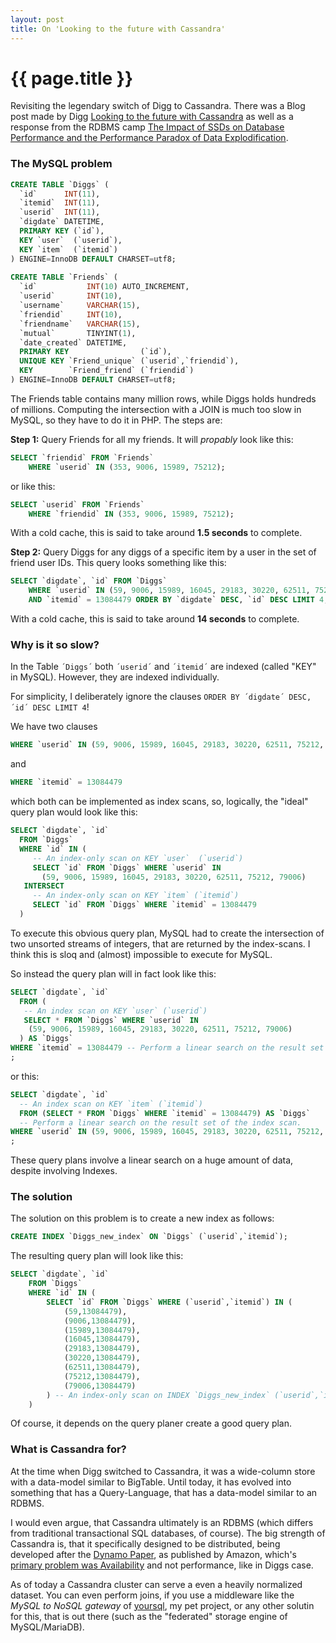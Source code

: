 ```yaml
---
layout: post
title: On 'Looking to the future with Cassandra'
---
```


{{ page.title }}
================

Revisiting the legendary switch of Digg to Cassandra.
There was a Blog post made by Digg [Looking to the future with Cassandra](/stuff/Looking-to-the-future-with-cassandra.html)
as well as a response from the RDBMS camp [The Impact of SSDs on Database Performance and the Performance Paradox of Data Explodification](https://dennisforbes.ca/index.php/2010/03/24/the-impact-of-ssds-on-database-performance-and-the-performance-paradox-of-data-explodification/).

### The MySQL problem

```sql
CREATE TABLE `Diggs` (
  `id`      INT(11),
  `itemid`  INT(11),
  `userid`  INT(11),
  `digdate` DATETIME,
  PRIMARY KEY (`id`),
  KEY `user`  (`userid`),
  KEY `item`  (`itemid`)
) ENGINE=InnoDB DEFAULT CHARSET=utf8;
 
CREATE TABLE `Friends` (
  `id`           INT(10) AUTO_INCREMENT,
  `userid`       INT(10),
  `username`     VARCHAR(15),
  `friendid`     INT(10),
  `friendname`   VARCHAR(15),
  `mutual`       TINYINT(1),
  `date_created` DATETIME,
  PRIMARY KEY                (`id`),
  UNIQUE KEY `Friend_unique` (`userid`,`friendid`),
  KEY        `Friend_friend` (`friendid`)
) ENGINE=InnoDB DEFAULT CHARSET=utf8;
```

The Friends table contains many million rows, while Diggs holds hundreds of millions. Computing the intersection with a JOIN is much too slow in MySQL, so they have to do it in PHP. The steps are:

**Step 1:** Query Friends for all my friends. It will *propably* look like this:

```sql
SELECT `friendid` FROM `Friends`
	WHERE `userid` IN (353, 9006, 15989, 75212);
```
or like this:
```sql
SELECT `userid` FROM `Friends`
	WHERE `friendid` IN (353, 9006, 15989, 75212);
```

With a cold cache, this is said to take around **1.5 seconds** to complete.

**Step 2:** Query Diggs for any diggs of a specific item by a user in the set of friend user IDs. This query looks something like this:
```sql
SELECT `digdate`, `id` FROM `Diggs`
	WHERE `userid` IN (59, 9006, 15989, 16045, 29183, 30220, 62511, 75212, 79006)
	AND `itemid` = 13084479 ORDER BY `digdate` DESC, `id` DESC LIMIT 4;
```

With a cold cache, this is said to take around **14 seconds** to complete.

### Why is it so slow?

In the Table `´Diggs´` both `´userid´` and `´itemid´` are indexed (called "KEY" in MySQL). However, they are indexed individually.

For simplicity, I deliberately ignore the clauses `ORDER BY ´digdate´ DESC, ´id´ DESC LIMIT 4`!

We have two clauses
```sql
WHERE `userid` IN (59, 9006, 15989, 16045, 29183, 30220, 62511, 75212, 79006)
```
and
```sql
WHERE `itemid` = 13084479
```

which both can be implemented as index scans, so, logically, the "ideal" query plan would look like this:
```sql
SELECT `digdate`, `id`
  FROM `Diggs`
  WHERE `id` IN (
     -- An index-only scan on KEY `user`  (`userid`)
     SELECT `id` FROM `Diggs` WHERE `userid` IN
       (59, 9006, 15989, 16045, 29183, 30220, 62511, 75212, 79006)
   INTERSECT
     -- An index-only scan on KEY `item` (`itemid`)
     SELECT `id` FROM `Diggs` WHERE `itemid` = 13084479
  )
```

To execute this obvious query plan, MySQL had to create the intersection of two unsorted streams of integers, that are returned by the index-scans.
I think this is sloq and (almost) impossible to execute for MySQL.

So instead the query plan will in fact look like this:
```sql
SELECT `digdate`, `id`
  FROM (
   -- An index scan on KEY `user` (`userid`)
   SELECT * FROM `Diggs` WHERE `userid` IN
    (59, 9006, 15989, 16045, 29183, 30220, 62511, 75212, 79006)
  ) AS `Diggs`
WHERE `itemid` = 13084479 -- Perform a linear search on the result set of the index scan.
;
```
or this:
```sql
SELECT `digdate`, `id`
  -- An index scan on KEY `item` (`itemid`)
  FROM (SELECT * FROM `Diggs` WHERE `itemid` = 13084479) AS `Diggs`
  -- Perform a linear search on the result set of the index scan.
WHERE `userid` IN (59, 9006, 15989, 16045, 29183, 30220, 62511, 75212, 79006)
;
```

These query plans involve a linear search on a huge amount of data, despite involving Indexes.

### The solution

The solution on this problem is to create a new index as follows:
```sql
CREATE INDEX `Diggs_new_index` ON `Diggs` (`userid`,`itemid`);
```

The resulting query plan will look like this:

```sql
SELECT `digdate`, `id`
	FROM `Diggs`
	WHERE `id` IN (
		SELECT `id` FROM `Diggs` WHERE (`userid`,`itemid`) IN (
			(59,13084479),
			(9006,13084479),
			(15989,13084479),
			(16045,13084479),
			(29183,13084479),
			(30220,13084479),
			(62511,13084479),
			(75212,13084479),
			(79006,13084479)
		) -- An index-only scan on INDEX `Diggs_new_index` (`userid`,`itemid`)
	)
```

Of course, it depends on the query planer create a good query plan.

### What is Cassandra for?

At the time when Digg switched to Cassandra, it was a wide-column store with a data-model similar to BigTable.
Until today, it has evolved into something that has a Query-Language, that has a data-model similar to an RDBMS.

I would even argue, that Cassandra ultimately is an RDBMS (which differs from traditional transactional SQL databases, of course).
The big strength of Cassandra is, that it specifically designed to be distributed, being developed after
the [Dynamo Paper](https://www.allthingsdistributed.com/files/amazon-dynamo-sosp2007.pdf), as published by Amazon,
which's [primary problem was Availability](https://www.allthingsdistributed.com/2017/10/a-decade-of-dynamo.html)
and not performance, like in Diggs case.

As of today a Cassandra cluster can serve a even a heavily normalized dataset.
You can even perform joins, if you use a middleware like the *MySQL to NoSQL gateway* of [yoursql](https://github.com/a-mail-group/yoursql),
my pet project, or any other solutin for this, that is out there (such as the "federated" storage engine of MySQL/MariaDB).


